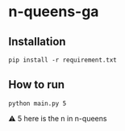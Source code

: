# n-queens-ga

## Installation

```shell
pip install -r requirement.txt
```

## How to run

```shell
python main.py 5
```
:warning: 5 here is the n in n-queens